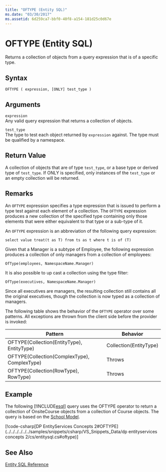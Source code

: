 ```yaml
---
title: "OFTYPE (Entity SQL)"
ms.date: "03/30/2017"
ms.assetid: 6d259ca7-bbf0-40f8-a154-181d25c0d67e
---
```

# OFTYPE (Entity SQL)
Returns a collection of objects from a query expression that is of a specific type.  

## Syntax  

```  
OFTYPE ( expression, [ONLY] test_type )  
```  

## Arguments  
 `expression`  
 Any valid query expression that returns a collection of objects.  

 `test_type`  
 The type to test each object returned by `expression` against. The type must be qualified by a namespace.  

## Return Value  
 A collection of objects that are of type `test_type`, or a base type or derived type of `test_type`. If ONLY is specified, only instances of the `test_type` or an empty collection will be returned.  

## Remarks  
 An `OFTYPE` expression specifies a type expression that is issued to perform a type test against each element of a collection.  The `OFTYPE` expression produces a new collection of the specified type containing only those elements that were either equivalent to that type or a sub-type of it.  

 An `OFTYPE` expression is an abbreviation of the following query expression:  

```  
select value treat(t as T) from ts as t where t is of (T)  
```  

 Given that a Manager is a subtype of Employee, the following expression produces a collection of only managers from a collection of employees:  

```  
OfType(employees, NamespaceName.Manager)  
```  

 It is also possible to up cast a collection using the type filter:  

```  
OfType(executives, NamespaceName.Manager)  
```  

 Since all executives are managers, the resulting collection still contains all the original executives, though the collection is now typed as a collection of managers.  

 The following table shows the behavior of the `OFTYPE` operator over some patterns. All exceptions are thrown from the client side before the provider is invoked:  


|Pattern|Behavior|  
|-------------|--------------|  
|OFTYPE(Collection(EntityType), EntityType)|Collection(EntityType)|  
|OFTYPE(Collection(ComplexType), ComplexType)|Throws|  
|OFTYPE(Collection(RowType), RowType)|Throws|  

## Example  
 The following [!INCLUDE[esql](../../../../../../includes/esql-md.md)] query uses the OFTYPE operator to return a collection of OnsiteCourse objects from a collection of Course objects. The query is based on the [School Model](http://msdn.microsoft.com/library/859a9587-81ea-4a45-9bc0-f8d330e1adac).  

 [!code-csharp[DP EntityServices Concepts 2#OFTYPE](../../../../../../samples/snippets/csharp/VS_Snippets_Data/dp entityservices concepts 2/cs/entitysql.cs#oftype)]  

## See Also  
 [Entity SQL Reference](../../../../../../docs/framework/data/adonet/ef/language-reference/entity-sql-reference.md)
